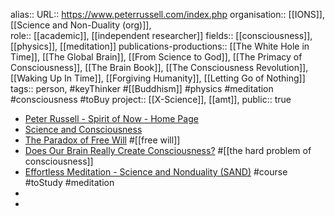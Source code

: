 alias::
URL:: https://www.peterrussell.com/index.php
organisation:: [[IONS]], [[Science and Non-Duality (org)]],  
role:: [[academic]], [[independent researcher]] 
fields:: [[consciousness]], [[physics]], [[meditation]] 
publications-productions:: [[The White Hole in Time]], [[The Global Brain]], [[From Science to God]], [[The Primacy of Consciousness]], [[The Brain Book]], [[The Consciousness Revolution]], [[Waking Up In Time]], [[Forgiving Humanity]], [[Letting Go of Nothing]] 
tags:: person, #keyThinker #[[Buddhism]] #physics #meditation #consciousness #toBuy 
project:: [[X-Science]], [[amt]], 
public:: true

- [Peter Russell - Spirit of Now - Home Page](https://www.peterrussell.com/index.php)
- [Science and Consciousness](https://www.peterrussell.com/SCG/scg.php)
- [The Paradox of Free Will](https://www.peterrussell.com/SP/freewill.php) #[[free will]]
- [Does Our Brain Really Create Consciousness?](https://www.peterrussell.com/SP/huff1brainconsc.php) #[[the hard problem of consciousness]]
- [Effortless Meditation - Science and Nonduality (SAND)](https://scienceandnonduality.com/event/effortless-meditation/) #course #toStudy #meditation
-
-